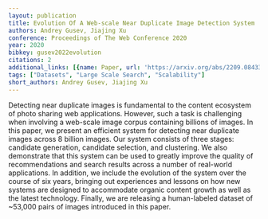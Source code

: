 ```yaml
---
layout: publication
title: Evolution Of A Web-scale Near Duplicate Image Detection System
authors: Andrey Gusev, Jiajing Xu
conference: Proceedings of The Web Conference 2020
year: 2020
bibkey: gusev2022evolution
citations: 2
additional_links: [{name: Paper, url: 'https://arxiv.org/abs/2209.08433'}]
tags: ["Datasets", "Large Scale Search", "Scalability"]
short_authors: Andrey Gusev, Jiajing Xu
---
```

Detecting near duplicate images is fundamental to the content ecosystem of
photo sharing web applications. However, such a task is challenging when
involving a web-scale image corpus containing billions of images. In this
paper, we present an efficient system for detecting near duplicate images
across 8 billion images. Our system consists of three stages: candidate
generation, candidate selection, and clustering. We also demonstrate that this
system can be used to greatly improve the quality of recommendations and search
results across a number of real-world applications.
  In addition, we include the evolution of the system over the course of six
years, bringing out experiences and lessons on how new systems are designed to
accommodate organic content growth as well as the latest technology. Finally,
we are releasing a human-labeled dataset of ~53,000 pairs of images introduced
in this paper.